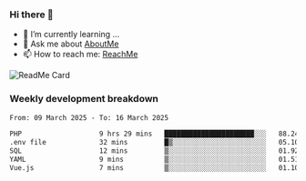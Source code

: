 ### Hi there 👋

- 🌱 I’m currently learning ...
- 💬 Ask me about [AboutMe](https://www.itzcy.com/about)
- 📫 How to reach me: [ReachMe](https://www.itzcy.com/about)

![ReadMe Card](https://github-readme-stats-ten-gilt.vercel.app/api?username=SuperChenYun&show_icons=true&title_color=fff&icon_color=79ff97&text_color=9f9f9f&bg_color=151515&hide_border=true)

### Weekly development breakdown
<!--START_SECTION:waka-->

```txt
From: 09 March 2025 - To: 16 March 2025

PHP                   9 hrs 29 mins   ██████████████████████░░░   88.24 %
.env file             32 mins         █▒░░░░░░░░░░░░░░░░░░░░░░░   05.10 %
SQL                   12 mins         ▒░░░░░░░░░░░░░░░░░░░░░░░░   01.92 %
YAML                  9 mins          ▒░░░░░░░░░░░░░░░░░░░░░░░░   01.51 %
Vue.js                7 mins          ▒░░░░░░░░░░░░░░░░░░░░░░░░   01.10 %
```

<!--END_SECTION:waka-->
